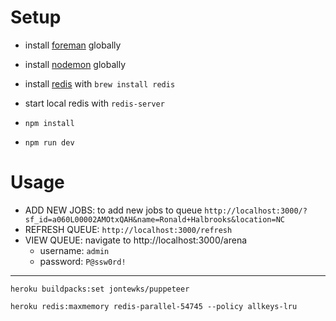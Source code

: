 




# Setup

- install  [foreman](https://github.com/strongloop/node-foreman) globally
- install [nodemon](https://github.com/remy/nodemon/) globally
- install [redis]() with ```brew install redis```
- start local redis with  ```redis-server```

- ```npm install```
- ```npm run dev```


# Usage
- ADD NEW JOBS: to add new jobs to queue `http://localhost:3000/?sf_id=a060L00002AMOtxQAH&name=Ronald+Halbrooks&location=NC`
- REFRESH QUEUE: `http://localhost:3000/refresh`
- VIEW QUEUE: navigate to http://localhost:3000/arena
    - username: `admin`
    - password: `P@ssw0rd!`





------
`heroku buildpacks:set jontewks/puppeteer`

`heroku redis:maxmemory redis-parallel-54745 --policy allkeys-lru`